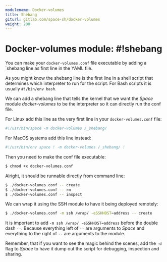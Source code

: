 ```yaml
---
modulename: Docker-volumes
title: Shebang
giturl: gitlab.com/space-sh/docker-volumes
weight: 200
---
```

# Docker-volumes module: #!shebang

You can make your `docker-volumes.conf` file executable by adding a `shebang line as first
line in the YAML file.  

As you might know the shebang line is the first line in a shell script that determines which
interpreter to run for the script. For Bash scripts it is usually `#!/bin/env bash`.

We can add a shebang line that tells the kernel that we want the _Space_ module
_docker-volumes_ to be the interpreter so it can directly run the conf file.

For Linux add this line as the very first line in your `docker-volumes.conf` file:  
```sh
#!/usr/bin/space -m docker-volumes /_shebang/
```

For MacOS systems add this line instead:  
```sh
#!/usr/bin/env space ! -m docker-volumes /_shebang/ !
```

Then you need to make the conf file executable:  

```sh
$ chmod +x docker-volumes.conf
```

Alright, it should be runnable directly from command line:  
```sh
$ ./docker-volumes.conf -- create
$ ./docker-volumes.conf -- rm
$ ./docker-volumes.conf -- inspect
```

We can wrap it using the SSH module to have it being deployed remotely:  

```sh
$ ./docker-volumes.conf -m ssh /wrap/ -eSSHHOST=address -- create
```

It is important to add `-m ssh /wrap/ -eSSHHOST=address` before the double dash `--`.
Because everything left of `--` are arguments to _Space_ and everything to the right of `--`
are arguments to the module.

Remember, that if you want to see the magic behind the scenes, add the `-d` flag to _Space_
to have it dump out the script for debugging, inspection and sharing.
